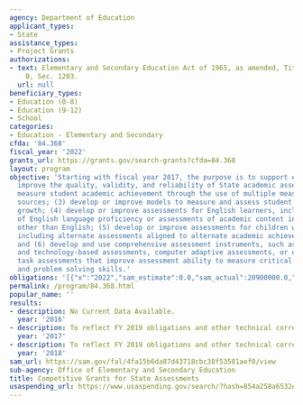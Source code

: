 ```yaml
---
agency: Department of Education
applicant_types:
- State
assistance_types:
- Project Grants
authorizations:
- text: Elementary and Secondary Education Act of 1965, as amended, Title I, Part
    B, Sec. 1203.
  url: null
beneficiary_types:
- Education (0-8)
- Education (9-12)
- School
categories:
- Education - Elementary and Secondary
cfda: '84.368'
fiscal_year: '2022'
grants_url: https://grants.gov/search-grants?cfda=84.368
layout: program
objective: 'Starting with fiscal year 2017, the purpose is to support efforts to:  (1)
  improve the quality, validity, and reliability of State academic assessments; (2)
  measure student academic achievement through the use of multiple measures from multiple
  sources; (3) develop or improve models to measure and assess student progress or
  growth; (4) develop or improve assessments for English learners, including assessments
  of English language proficiency or assessments of academic content in languages
  other than English; (5) develop or improve assessments for children with disabilities,
  including alternate assessments aligned to alternate academic achievement standards;
  and (6) develop and use comprehensive assessment instruments, such as performance-
  and technology-based assessments, computer adaptive assessments, or extended performance
  task assessments that improve assessment ability to measure critical thinking, writing
  and problem solving skills.'
obligations: '[{"x":"2022","sam_estimate":0.0,"sam_actual":20900000.0,"usa_spending_actual":29683188.69},{"x":"2023","sam_estimate":20900000.0,"sam_actual":0.0,"usa_spending_actual":1817755.0},{"x":"2024","sam_estimate":100000000.0,"sam_actual":0.0,"usa_spending_actual":-28847.26}]'
permalink: /program/84.368.html
popular_name: ''
results:
- description: No Current Data Available.
  year: '2016'
- description: To reflect FY 2019 obligations and other technical corrections.
  year: '2017'
- description: To reflect FY 2019 obligations and other technical corrections.
  year: '2018'
sam_url: https://sam.gov/fal/4fa15b6da87d43718cbc38f53581aef0/view
sub-agency: Office of Elementary and Secondary Education
title: Competitive Grants for State Assessments
usaspending_url: https://www.usaspending.gov/search/?hash=854a258a6532e79aec1e7ee9bfde03ca
---
```

